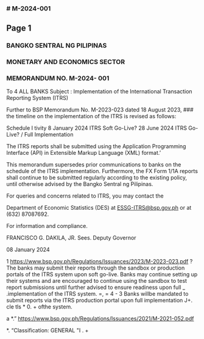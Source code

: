 ### # M-2024-001

## Page 1

### BANGKO SENTRAL NG PILIPINAS

### MONETARY AND ECONOMICS SECTOR

### MEMORANDUM NO. M-2024- 001

To 4 ALL BANKS Subject : Implementation of the International Transaction Reporting System (ITRS)

Further to BSP Memorandum No. M-2023-023 dated 18 August 2023, ### the timeline on the implementation of the ITRS is revised as follows:

Schedule I tivity 8 January 2024 ITRS Soft Go-Live? 28 June 2024 ITRS Go-Live? / Full Implementation

The ITRS reports shall be submitted using the Application Programming Interface (API) in Extensible Markup Language (XML) format.’

This memorandum supersedes prior communications to banks on the schedule of the ITRS implementation. Furthermore, the FX Form 1/1A reports shall continue to be submitted regularly according to the existing policy, until otherwise advised by the Bangko Sentral ng Pilipinas.

For queries and concerns related to ITRS, you may contact the

Department of Economic Statistics (DES) at ESSG-ITRS@bsp.gov.ph or at (632) 87087692.

For information and compliance.

FRANCISCO G. DAKILA, JR. Sees. Deputy Governor

08 January 2024

1 https://www.bsp.gov.ph/Regulations/Issuances/2023/M-2023-023.pdf ? The banks may submit their reports through the sandbox or production portals of the ITRS system upon soft go-live. Banks may continue setting up their systems and are encouraged to continue using the sandbox to test report submissions until further advised to ensure readiness upon full _ .implementation of the ITRS system. =, = 4 - 3 Banks willbe mandated to submit reports via the ITRS production portal upon full implementation J+. cle tls * 0. + ofthe system.

a *.” https://www.bsp.gov.ph/Regulations/Issuances/2021/M-2021-052.pdf

*. “Classification: GENERAL "I . + 